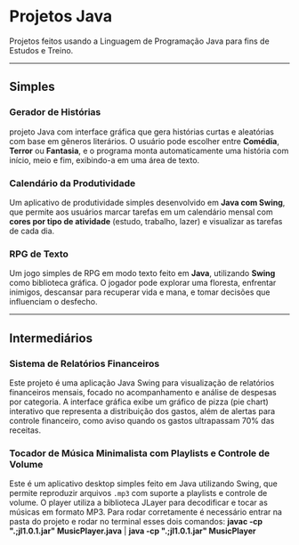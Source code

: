 # Projetos Java
Projetos feitos usando a Linguagem de Programação Java para fins de Estudos e Treino.

---

## Simples

### Gerador de Histórias
projeto Java com interface gráfica que gera histórias curtas e aleatórias com base em gêneros literários. O usuário pode escolher entre **Comédia**, **Terror** ou **Fantasia**, e o programa monta automaticamente uma história com início, meio e fim, exibindo-a em uma área de texto.

### Calendário da Produtividade

Um aplicativo de produtividade simples desenvolvido em **Java com Swing**, que permite aos usuários marcar tarefas em um calendário mensal com **cores por tipo de atividade** (estudo, trabalho, lazer) e visualizar as tarefas de cada dia.

### RPG de Texto

Um jogo simples de RPG em modo texto feito em **Java**, utilizando **Swing** como biblioteca gráfica.
O jogador pode explorar uma floresta, enfrentar inimigos, descansar para recuperar vida e mana, e tomar decisões que influenciam o desfecho.

---

## Intermediários

### Sistema de Relatórios Financeiros

Este projeto é uma aplicação Java Swing para visualização de relatórios financeiros mensais, focado no acompanhamento e análise de despesas por categoria. A interface gráfica exibe um gráfico de pizza (pie chart) interativo que representa a distribuição dos gastos, além de alertas para controle financeiro, como aviso quando os gastos ultrapassam 70% das receitas.

### Tocador de Música Minimalista com Playlists e Controle de Volume

Este é um aplicativo desktop simples feito em Java utilizando Swing, que permite reproduzir arquivos `.mp3` com suporte a playlists e controle de volume. O player utiliza a biblioteca JLayer para decodificar e tocar as músicas em formato MP3.
Para rodar corretamente é necessário entrar na pasta do projeto e rodar no terminal esses dois comandos:
**javac -cp ".;jl1.0.1.jar" MusicPlayer.java** | 
**java -cp ".;jl1.0.1.jar" MusicPlayer**
